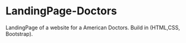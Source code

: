 # LandingPage-Doctors
LandingPage of a website for a American Doctors. Build in (HTML,CSS, Bootstrap). 
